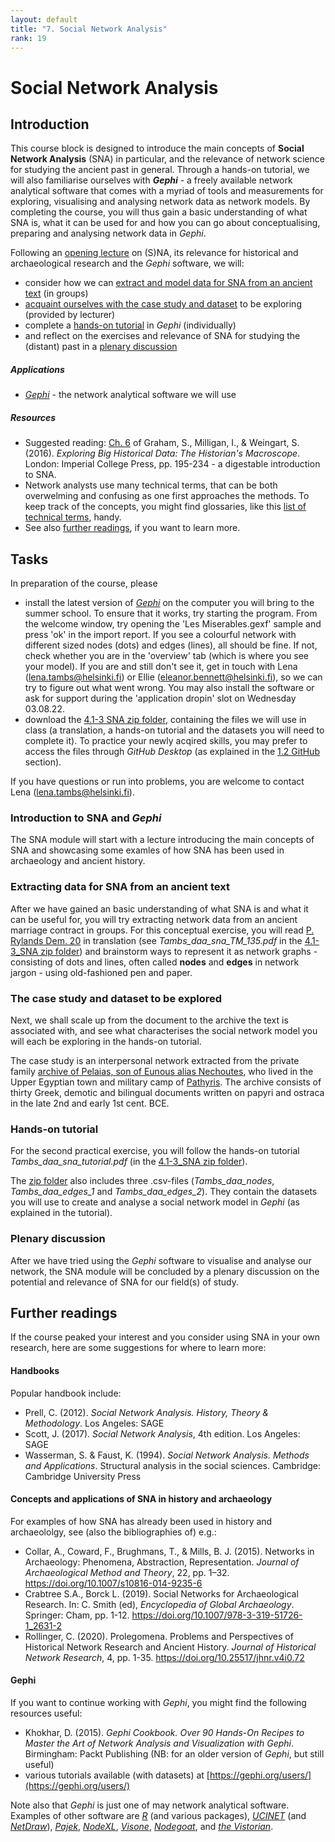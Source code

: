 ```yaml
---
layout: default
title: "7. Social Network Analysis"
rank: 19
---
```


# Social Network Analysis

## Introduction
This course block is designed to introduce the main concepts of **Social Network Analysis** (SNA) in particular, and the relevance of network science for studying the ancient past in general. Through a hands-on tutorial, we will also familiarise ourselves with **_Gephi_** - a freely available network analytical software that comes with a myriad of tools and measurements for exploring, visualising and analysing network data as network models. By completing the course, you will thus gain a basic understanding of what SNA is, what it can be used for and how you can go about conceptualising, preparing and analysing network data in _Gephi_.

Following an [opening lecture](#task1) on (S)NA, its relevance for historical and archaeological research and the _Gephi_ software, we will:
* consider how we can [extract and model data for SNA from an ancient text](#task2) (in groups)
* [acquaint ourselves with the case study and dataset](#task3) to be exploring (provided by lecturer)
* complete a [hands-on tutorial](#task4) in _Gephi_ (individually)
* and reflect on the exercises and relevance of SNA for studying the (distant) past in a [plenary discussion](#task5)

##### Applications
* [_Gephi_](https://gephi.org/) - the network analytical software we will use

##### Resources
* Suggested reading: [Ch. 6](./_files/Graham_et_al_2016.pdf) of Graham, S., Milligan, I., & Weingart, S. (2016). _Exploring Big Historical Data: The Historian's Macroscope_. London: Imperial College Press, pp. 195-234 - a digestable introduction to SNA.
* Network analysts use many technical terms, that can be both overwelming and confusing as one first approaches the methods. To keep track of the concepts, you might find glossaries, like this [list of technical terms](./_files/Tambs_na_glossary.pdf), handy.
* See also [further readings](#furtherreadings), if you want to learn more.

## Tasks
In preparation of the course, please
* install the latest version of [_Gephi_](https://gephi.org/) on the computer you will bring to the summer school. To ensure that it works, try starting the program. From the welcome window, try opening the 'Les Miserables.gexf' sample and press 'ok' in the import report. If you see a colourful network with different sized nodes (dots) and edges (lines), all should be fine. If not, check whether you are in the 'overview' tab (which is where you see your model). If you are and still don't see it, get in touch with Lena (lena.tambs@helsinki.fi) or Ellie (eleanor.bennett@helsinki.fi), so we can try to figure out what went wrong. You may also install the software or ask for support during the 'application dropin' slot on Wednesday 03.08.22.
* download the [4.1-3 SNA zip folder](./_files/4.1-3_SNA.zip), containing the files we will use in class (a translation, a hands-on tutorial and the datasets you will need to complete it). To practice your newly acqired skills, you may prefer to access the files through _GitHub Desktop_ (as explained in the [1.2 GitHub](./1_2_github.md) section).

If you have questions or run into problems, you are welcome to contact Lena (lena.tambs@helsinki.fi).

### <a id="task1">Introduction to SNA and _Gephi_</a>
The SNA module will start with a lecture introducing the main concepts of SNA and showcasing some examles of how SNA has been used in archaeology and ancient history.

### <a id="task2">Extracting data for SNA from an ancient text</a>
After we have gained an basic understanding of what SNA is and what it can be useful for, you will try extracting network data from an ancient marriage contract in groups. For this conceptual exercise, you will read [P. Rylands Dem. 20](https://www.trismegistos.org/text/135) in translation (see _Tambs_daa_sna_TM_135.pdf_ in the [4.1-3_SNA zip folder](./_files/4.1-3_SNA.zip)) and brainstorm ways to represent it as  network graphs - consisting of dots and lines, often called **nodes** and **edges** in network jargon - using old-fashioned pen and paper.

### <a id="task3">The case study and dataset to be explored</a>
Next, we shall scale up from the document to the archive the text is associated with, and see what characterises the social network model you will each be exploring in the hands-on tutorial.

The case study is an interpersonal network extracted from the private family [archive of Pelaias, son of Eunous alias Nechoutes](https://www.trismegistos.org/arch/detail.php?arch_id=180), who lived in the Upper Egyptian town and military camp of [Pathyris](https://www.trismegistos.org/place/1628). The archive consists of thirty Greek, demotic and bilingual documents written on papyri and ostraca in the late 2nd and early 1st cent. BCE.

### <a id="task4">Hands-on tutorial</a>
For the second practical exercise, you will follow the hands-on tutorial _Tambs_daa_sna_tutorial.pdf_ (in the [4.1-3_SNA zip folder](./_files/4.1-3_SNA.zip)).

The [zip folder](./_files/4.1-3_SNA.zip) also includes three .csv-files (_Tambs_daa_nodes_, _Tambs_daa_edges_1_ and _Tambs_daa_edges_2_). They contain the datasets you will use to create and analyse a social network model in _Gephi_ (as explained in the tutorial).

### <a id="task5">Plenary discussion</a>
After we have tried using the _Gephi_ software to visualise and analyse our network, the SNA module will be concluded by a plenary discussion on the potential and relevance of SNA for our field(s) of study.

## <a id="furtherreadings">Further readings</a>

If the course peaked your interest and you consider using SNA in your own research, here are some suggestions for where to learn more:

#### Handbooks
Popular handbook include:
*   Prell, C. (2012). _Social Network Analysis. History, Theory & Methodology_. Los Angeles: SAGE
*   Scott, J. (2017). _Social Network Analysis_, 4th edition. Los Angeles: SAGE
*   Wasserman, S. & Faust, K. (1994). _Social Network Analysis. Methods and Applications_. Structural analysis in the social sciences. Cambridge: Cambridge University Press

#### Concepts and applications of SNA in history and archaeology
For examples of how SNA has already been used in history and archaeololgy, see (also the bibliographies of) e.g.:
* Collar, A., Coward, F., Brughmans, T., & Mills, B. J. (2015). Networks in Archaeology: Phenomena, Abstraction, Representation. _Journal of Archaeological Method and Theory_, 22, pp. 1–32. https://doi.org/10.1007/s10816-014-9235-6
* Crabtree S.A., Borck L. (2019). Social Networks for Archaeological Research. In: C. Smith (ed), _Encyclopedia of Global Archaeology_. Springer: Cham, pp. 1-12. https://doi.org/10.1007/978-3-319-51726-1_2631-2
* Rollinger, C. (2020). Prolegomena. Problems and Perspectives of Historical Network Research and Ancient History. _Journal of Historical Network Research_, 4, pp. 1-35. https://doi.org/10.25517/jhnr.v4i0.72

#### Gephi
If you want to continue working with _Gephi_, you might find the following resources useful:
* Khokhar, D. (2015). _Gephi Cookbook. Over 90 Hands-On Recipes to Master the Art of Network Analysis and Visualization with Gephi_. Birmingham: Packt Publishing (NB: for an older version of _Gephi_, but still useful)
* various tutorials available (with datasets) at [https://gephi.org/users/](https://gephi.org/users/)

Note also that _Gephi_ is just one of may network analytical software. Examples of other software are [_R_](https://www.r-project.org/) (and various packages), [_UCINET_](https://sites.google.com/site/ucinetsoftware/home) (and [_NetDraw_](https://sites.google.com/site/netdrawsoftware/)), [_Pajek_](http://mrvar.fdv.uni-lj.si/pajek/), [_NodeXL_](https://nodexl.com/), [_Visone_](https://visone.ethz.ch/), [_Nodegoat_](https://nodegoat.net/), and [_the Vistorian_](https://vistorian.net/).
